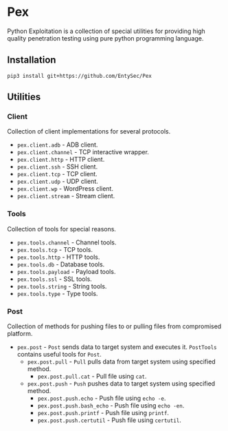 # Pex

Python Exploitation is a collection of special utilities for providing high quality penetration testing using pure python programming language.

## Installation

```
pip3 install git+https://github.com/EntySec/Pex
```

## Utilities

### Client

Collection of client implementations for several protocols.

* `pex.client.adb` - ADB client.
* `pex.client.channel` - TCP interactive wrapper.
* `pex.client.http` - HTTP client.
* `pex.client.ssh` - SSH client.
* `pex.client.tcp` - TCP client.
* `pex.client.udp` - UDP client.
* `pex.client.wp` - WordPress client.
* `pex.client.stream` - Stream client.

### Tools

Collection of tools for special reasons.

* `pex.tools.channel` - Channel tools.
* `pex.tools.tcp` - TCP tools.
* `pex.tools.http` - HTTP tools.
* `pex.tools.db` - Database tools.
* `pex.tools.payload` - Payload tools.
* `pex.tools.ssl` - SSL tools.
* `pex.tools.string` - String tools.
* `pex.tools.type` - Type tools.

### Post

Collection of methods for pushing files to or pulling files from compromised platform.

* `pex.post` - `Post` sends data to target system and executes it. `PostTools` contains useful tools for `Post`.
   * `pex.post.pull` - `Pull` pulls data from target system using specified method.
      * `pex.post.pull.cat` - Pull file using `cat`.
   * `pex.post.push` - `Push` pushes data to target system using specified method.
      * `pex.post.push.echo` - Push file using `echo -e`.
      * `pex.post.push.bash_echo` - Push file using `echo -en`.
      * `pex.post.push.printf` - Push file using `printf`.
      * `pex.post.push.certutil` - Push file using `certutil`.
